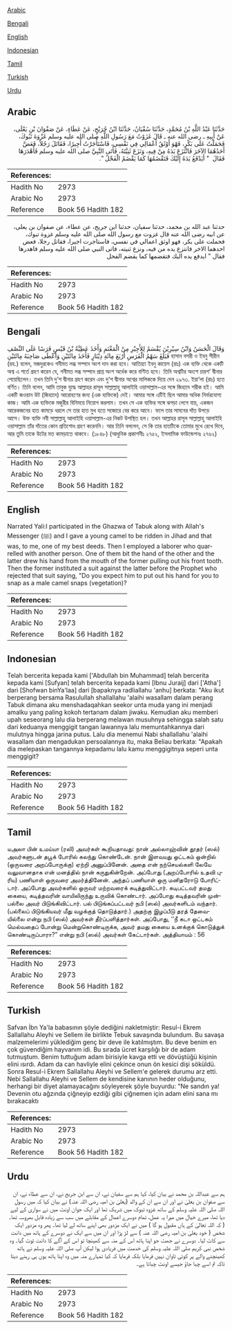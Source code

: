 [Arabic](#arabic)

[Bengali](#bengali)

[English](#english)

[Indonesian](#indonesian)

[Tamil](#tamil)

[Turkish](#turkish)

[Urdu](#urdu)

## Arabic


<div dir="rtl" lang="ar" style={{fontSize:'larger',backgroundColor:'#f8f9fa',padding:20}}>
حَدَّثَنَا عَبْدُ اللَّهِ بْنُ مُحَمَّدٍ، حَدَّثَنَا سُفْيَانُ، حَدَّثَنَا ابْنُ جُرَيْجٍ، عَنْ عَطَاءٍ، عَنْ صَفْوَانَ بْنِ يَعْلَى، عَنْ أَبِيهِ ـ رضى الله عنه ـ قَالَ غَزَوْتُ مَعَ رَسُولِ اللَّهِ صلى الله عليه وسلم غَزْوَةَ تَبُوكَ، فَحَمَلْتُ عَلَى بَكْرٍ، فَهْوَ أَوْثَقُ أَعْمَالِي فِي نَفْسِي، فَاسْتَأْجَرْتُ أَجِيرًا، فَقَاتَلَ رَجُلاً، فَعَضَّ أَحَدُهُمَا الآخَرَ فَانْتَزَعَ يَدَهُ مِنْ فِيهِ، وَنَزَعَ ثَنِيَّتَهُ، فَأَتَى النَّبِيَّ صلى الله عليه وسلم فَأَهْدَرَهَا فَقَالَ ‏ "‏ أَيَدْفَعُ يَدَهُ إِلَيْكَ فَتَقْضَمُهَا كَمَا يَقْضَمُ الْفَحْلُ ‏"‏‏.‏
</div>
<div style={{backgroundColor:'#f8f9fa',padding:20, marginBottom: 10}}><table> <thead> <tr> <th>References:</th> <th></th> </tr> </thead> <tbody><tr><td>Hadith No</td><td>2973</td></tr><tr><td>Arabic No</td><td>2973</td></tr><tr><td>Reference</td><td>Book 56 Hadith 182</td></tr></tbody></table></div>


<div dir="rtl" lang="ar" style={{fontSize:'larger',backgroundColor:'#f8f9fa',padding:20}}>
حدثنا عبد الله بن محمد، حدثنا سفيان، حدثنا ابن جريج، عن عطاء، عن صفوان بن يعلى، عن ابيه رضى الله عنه قال غزوت مع رسول الله صلى الله عليه وسلم غزوة تبوك، فحملت على بكر، فهو اوثق اعمالي في نفسي، فاستاجرت اجيرا، فقاتل رجلا، فعض احدهما الاخر فانتزع يده من فيه، ونزع ثنيته، فاتى النبي صلى الله عليه وسلم فاهدرها فقال " ايدفع يده اليك فتقضمها كما يقضم الفحل
</div>
<div style={{backgroundColor:'#f8f9fa',padding:20, marginBottom: 10}}><table> <thead> <tr> <th>References:</th> <th></th> </tr> </thead> <tbody><tr><td>Hadith No</td><td>2973</td></tr><tr><td>Arabic No</td><td>2973</td></tr><tr><td>Reference</td><td>Book 56 Hadith 182</td></tr></tbody></table></div>

## Bengali


<div dir="ltr" lang="bn" style={{fontSize:'larger',backgroundColor:'#f8f9fa',padding:20}}>
وَقَالَ الْحَسَنُ وَابْنُ سِيْرِيْنَ يُقْسَمُ لِلأَجِيْرِ مِنْ الْمَغْنَمِ وَأَخَذَ عَطِيَّةُ بْنُ قَيْسٍ فَرَسًا عَلَى النِّصْفِ فَبَلَغَ سَهْمُ الْفَرَسِ أَرْبَعَ مِائَةِ دِيْنَارٍ فَأَخَذَ مِائَتَيْنِ وَأَعْطَى صَاحِبَهُ مِائَتَيْنِ হাসান বসরী ও ইবনু সীরীন (রহ.) বলেন, মজদুরকেও গনীমত লব্ধ সম্পদে অংশ দান করা হবে। আতিয়্যা ইবনু কায়েস (রাঃ) এক ব্যক্তি থেকে একটি অশ্ব এ শর্তে গ্রহণ করেন যে, গনীমত লব্ধ সম্পদে প্রাপ্ত অংশ অর্ধেক করে বণ্টিত হবে। তিনি অশ্বটির অংশে চারশ’ দ্বীনার পেয়েছিলেন। তখন তিনি দু’শ দ্বীনার গ্রহণ করেন এবং দু’শ দ্বীনার অশ্বের মালিককে দিয়ে দেন ২৯৭৩. ইয়া‘লা (রাঃ) হতে বর্ণিত। তিনি বলেন, আমি তাবুক যুদ্ধে আল্লাহর রাসূল সাল্লাল্লাহু আলাইহি ওয়াসাল্লাম-এর সঙ্গে জিহাদে শরীক হই। আমি একটি জওয়ান উট (জিহাদে) আরোহণের জন্য (এক ব্যক্তিকে) দেই। আমার সঙ্গে এটিই ছিল আমার অধিক নির্ভরযোগ্য কাজ। আমি এক ব্যক্তিকে মজুরীর বিনিময়ে নিয়োগ করলাম। তখন সে এক ব্যক্তির সঙ্গে ঝগড়া লেগে যায়, একজন আরেকজনের হাত কামড়ে ধরলে সে তার হাত মুখ হতে সজোরে বের করে আনে। ফলে তার সামনের দাঁত উপড়ে আসে। উক্ত ব্যক্তি নবী সাল্লাল্লাহু আলাইহি ওয়াসাল্লাম-এর নিকট উপস্থিত হল। তখন আল্লাহর রাসূল সাল্লাল্লাহু আলাইহি ওয়াসাল্লাম তাঁর দাঁতের কোন প্রতিশোধ গ্রহণ করেননি। আর তিনি বললেন, সে কি তার হাতটিকে তোমার মুখে রেখে দিবে, আর তুমি তাকে উটের মত কামড়াতে থাকবে। (১৮৪৮) (আধুনিক প্রকাশনীঃ ২৭৫২, ইসলামিক ফাউন্ডেশনঃ ২৭৬২)
</div>
<div style={{backgroundColor:'#f8f9fa',padding:20, marginBottom: 10}}><table> <thead> <tr> <th>References:</th> <th></th> </tr> </thead> <tbody><tr><td>Hadith No</td><td>2973</td></tr><tr><td>Arabic No</td><td>2973</td></tr><tr><td>Reference</td><td>Book 56 Hadith 182</td></tr></tbody></table></div>

## English


<div dir="ltr" lang="en" style={{fontSize:'larger',backgroundColor:'#f8f9fa',padding:20}}>
Narrated Yali:I participated in the Ghazwa of Tabuk along with Allah's Messenger (ﷺ) and I gave a young camel to be ridden in Jihad and that was, to me, one of my best deeds. Then I employed a laborer who quarrelled with another person. One of them bit the hand of the other and the latter drew his hand from the mouth of the former pulling out his front tooth. Then the former instituted a suit against the latter before the Prophet who rejected that suit saying, "Do you expect him to put out his hand for you to snap as a male camel snaps (vegetation)?
</div>
<div style={{backgroundColor:'#f8f9fa',padding:20, marginBottom: 10}}><table> <thead> <tr> <th>References:</th> <th></th> </tr> </thead> <tbody><tr><td>Hadith No</td><td>2973</td></tr><tr><td>Arabic No</td><td>2973</td></tr><tr><td>Reference</td><td>Book 56 Hadith 182</td></tr></tbody></table></div>

## Indonesian


<div dir="ltr" lang="id" style={{fontSize:'larger',backgroundColor:'#f8f9fa',padding:20}}>
Telah bercerita kepada kami ['Abdullah bin Muhammad] telah bercerita kepada kami [Sufyan] telah bercerita kepada kami [Ibnu Juraij] dari ['Atha'] dari [Shofwan binYa'laa] dari [bapaknya radliallahu 'anhu] berkata: "Aku ikut berperang bersama Rasulullah shallallahu 'alaihi wasallam dalam perang Tabuk dimana aku menshadaqahkan seekor unta muda yang ini menjadi amalku yang paling kokoh tertanam dalam jiwaku. Kemudian aku memberi upah seseorang lalu dia berperang melawan musuhnya sehingga salah satu dari keduanya menggigit tangan lawannya lalu memuntahkannya dari mulutnya hingga jarina putus. Lalu dia menemui Nabi shallallahu 'alaihi wasallam dan mengadukan persoalannya itu, maka Beliau berkata: "Apakah dia melepaskan tangannya kepadamu lalu kamu menggigitnya seperi unta menggigit?
</div>
<div style={{backgroundColor:'#f8f9fa',padding:20, marginBottom: 10}}><table> <thead> <tr> <th>References:</th> <th></th> </tr> </thead> <tbody><tr><td>Hadith No</td><td>2973</td></tr><tr><td>Arabic No</td><td>2973</td></tr><tr><td>Reference</td><td>Book 56 Hadith 182</td></tr></tbody></table></div>

## Tamil


<div dir="ltr" lang="ta" style={{fontSize:'larger',backgroundColor:'#f8f9fa',padding:20}}>
யஅலா பின் உமய்யா (ரலி) அவர்கள் கூறியதாவது: நான் அல்லாஹ்வின் தூதர் (ஸல்) அவர்களுடன் தபூக் போரில் கலந்து கொண்டேன். நான் இளவயது ஒட்டகம் ஒன்றில் (ஒருவரை அறப்போருக்கு) ஏற்றி அனுப்பினேன். அதை என் நற்செயல்களி லேயே வலுவானதாக என் மனத்தில் நான் கருதுகின்றேன். அப்போது (அறப்போரில் உதவி புரிய) பணியாள் ஒருவரை அமர்த்தினேன். அந்தப் பணியாள் ஒரு மனிதரோடு போரிட்டார். அப்போது அவர்களில் ஒருவர் மற்றவரைக் கடித்துவிட்டார். கடிபட்டவர் தமது கையை, கடித்தவரின் வாயிலிருந்து உருவிக் கொண்டார். அப்போது கடித்தவரின் முன்பல்லை அவர் பிடுங்கிவிட்டார். பல் பிடுங்கப்பட்டவர் நபி (ஸல்) அவர்களிடம் வந்தார். (பல்லைப் பிடுங்கியவர் மீது வழக்குத் தொடுத்தார்.) அதற்கு இழப்பீடு தரத் தேவையில்லை என்று நபி (ஸல்) அவர்கள் தீர்ப்பளித்தார்கள். அப்போது, ‘‘நீ கடா ஒட்டகம் மெல்வதைப் போன்று மென்றுகொண்டிருக்க, அவர் தமது கையை உனக்குக் கொடுத்துக் கொண்டிருப்பாரா?” என்று நபி (ஸல்) அவர்கள் கேட்டார்கள். அத்தியாயம் : 56
</div>
<div style={{backgroundColor:'#f8f9fa',padding:20, marginBottom: 10}}><table> <thead> <tr> <th>References:</th> <th></th> </tr> </thead> <tbody><tr><td>Hadith No</td><td>2973</td></tr><tr><td>Arabic No</td><td>2973</td></tr><tr><td>Reference</td><td>Book 56 Hadith 182</td></tr></tbody></table></div>

## Turkish


<div dir="ltr" lang="tr" style={{fontSize:'larger',backgroundColor:'#f8f9fa',padding:20}}>
Safvan İbn Ya'la babasının şöyle dediğini nakletmiştir: Resul-i Ekrem Sallallahu Aleyhi ve Sellem ile birlikte Tebuk savaşında bulundum. Bu savaşa malzemelerimi yüklediğim genç bir deve ile katılmıştım. Bu deve benim en çok güvendiğim hayvanım idi. Bu sırada ücret karşılığı bir de adam tutmuştum. Benim tuttuğum adam birisiyle kavga etti ve dövüştüğü kişinin elini ısırdı. Adam da can havliyle elini çekince onun ön kesici dişi söküldü. Sonra Resul-i Ekrem Sallallahu Aleyhi ve Sellem'e gelerek durumu arz etti. Nebi Sallallahu Aleyhi ve Sellem de kendisine kanının heder olduğunu, herhangi bir diyet alamayacağını söyleyerek şöyle buyurdu: "Ne sandın ya! Devenin otu ağzında çiğneyip ezdiği gibi çiğnemen için adam elini sana mı bırakacaktı
</div>
<div style={{backgroundColor:'#f8f9fa',padding:20, marginBottom: 10}}><table> <thead> <tr> <th>References:</th> <th></th> </tr> </thead> <tbody><tr><td>Hadith No</td><td>2973</td></tr><tr><td>Arabic No</td><td>2973</td></tr><tr><td>Reference</td><td>Book 56 Hadith 182</td></tr></tbody></table></div>

## Urdu


<div dir="rtl" lang="ur" style={{fontSize:'larger',backgroundColor:'#f8f9fa',padding:20}}>
ہم سے عبداللہ بن محمد نے بیان کیا، کہا ہم سے سفیان نے، ان سے ابن جریج نے، ان سے عطاء نے، ان سے صفوان بن یعلیٰ نے اور ان سے ان کے والد (یعلیٰ بن امیہ رضی اللہ عنہ) نے بیان کیا کہ میں رسول اللہ صلی اللہ علیہ وسلم کے ساتھ غزوہ تبوک میں شریک تھا اور ایک جوان اونٹ میں نے سواری کے لیے دیا تھا، میرے خیال میں میرا یہ عمل، تمام دوسرے اعمال کے مقابلے میں سب سے زیادہ قابل بھروسہ تھا۔ ( کہ اللہ تعالیٰ کے ہاں مقبول ہو گا ) میں نے ایک مزدور بھی اپنے ساتھ لے لیا تھا۔ پھر وہ مزدور ایک شخص ( خود یعلیٰ بن امیہ رضی اللہ عنہ ) سے لڑ پڑا اور ان میں سے ایک نے دوسرے کے ہاتھ میں دانت سے کاٹ لیا۔ دوسرے نے جھٹ جو اپنا ہاتھ اس کے منہ سے کھینچا تو اس کے آگے کا دانت ٹوٹ گیا۔ وہ شخص نبی کریم صلی اللہ علیہ وسلم کی خدمت میں فریادی ہوا لیکن آپ صلی اللہ علیہ وسلم نے ہاتھ کھینچنے والے پر کوئی تاوان نہیں فرمایا بلکہ فرمایا کہ کیا تمہارے منہ میں وہ اپنا ہاتھ یوں ہی رہنے دیتا تاکہ تم اسے چبا جاؤ جیسے اونٹ چباتا ہے۔
</div>
<div style={{backgroundColor:'#f8f9fa',padding:20, marginBottom: 10}}><table> <thead> <tr> <th>References:</th> <th></th> </tr> </thead> <tbody><tr><td>Hadith No</td><td>2973</td></tr><tr><td>Arabic No</td><td>2973</td></tr><tr><td>Reference</td><td>Book 56 Hadith 182</td></tr></tbody></table></div>